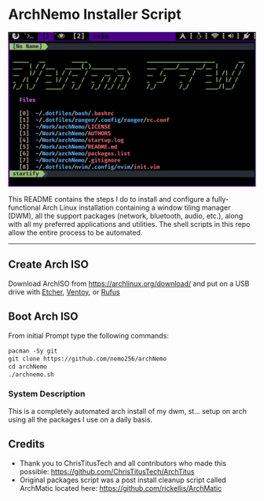 # ArchNemo Installer Script

![Image](./nvimftw.png)

This README contains the steps I do to install and configure a fully-functional Arch Linux installation containing a window tiling manager (DWM), all the support packages (network, bluetooth, audio, etc.), along with all my preferred applications and utilities. The shell scripts in this repo allow the entire process to be automated.

---
## Create Arch ISO

Download ArchISO from <https://archlinux.org/download/> and put on a USB drive with [Etcher](https://www.balena.io/etcher/), [Ventoy](https://www.ventoy.net/en/index.html), or [Rufus](https://rufus.ie/en/)

## Boot Arch ISO

From initial Prompt type the following commands:

```
pacman -Sy git
git clone https://github.com/nemo256/archNemo
cd archNemo
./archnemo.sh
```

### System Description
This is a completely automated arch install of my dwm, st... setup on arch using all the packages I use on a daily basis. 

## Credits

- Thank you to ChrisTitusTech and all contributors who made this possible: https://github.com/ChrisTitusTech/ArchTitus
- Original packages script was a post install cleanup script called ArchMatic located here: https://github.com/rickellis/ArchMatic
